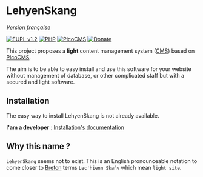# LehyenSkang

_[Version française](LISEZMOI.md)_

[![EUPL v1.2](https://img.shields.io/badge/licence-EUPL_v1.2-blue)](https://github.com/J9rem/LehyenSkang/blob/master/LICENCE)
[![PHP](https://img.shields.io/badge/PHP-777BB4?logo=php&labelColor=white)](#)
[![PicoCMS](https://img.shields.io/badge/dependency-PicoCMS-green)](https://github.com/picocms/Pico)
[![Donate](https://img.shields.io/badge/donate-yellow?logo=liberapay&labelColor=black)](https://liberapay.com/J9rem/donate)

This project proposes a **light** content management system ([CMS](https://en.wikipedia.org/wiki/Content_management_system)) based on [PicoCMS](https://github.com/picocms/Pico).

The aim is to be able to easy install and use this software for your website without management of database, or other complicated staff but with a secured and light software.

## Installation

The easy way to install LehyenSkang is not already available.

**I'am a developer** : [Installation's documentation](./docs/en/install.md)

## Why this name ?

`LehyenSkang` seems not to exist. This is an English pronounceable notation to come closer to [Breton](https://en.wikipedia.org/wiki/Breton_language) terms `Lec'hienn Skañv` which mean `light site`.